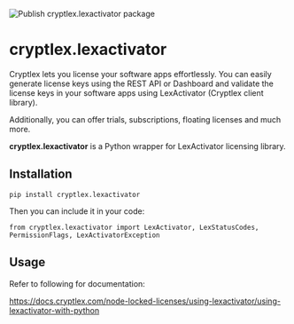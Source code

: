 ![Publish cryptlex.lexactivator package](https://github.com/cryptlex/lexactivator-python/workflows/Publish%20cryptlex.lexactivator%20package/badge.svg)

# cryptlex.lexactivator

Cryptlex lets you license your software apps effortlessly. You can easily generate license keys using the REST API or Dashboard and validate the license keys in your software apps using LexActivator (Cryptlex client library).

Additionally, you can offer trials, subscriptions, floating licenses and much more.

**cryptlex.lexactivator** is a Python wrapper for LexActivator licensing library.

## Installation

    pip install cryptlex.lexactivator

Then you can include it in your code:

	from cryptlex.lexactivator import LexActivator, LexStatusCodes, PermissionFlags, LexActivatorException


## Usage
Refer to following for documentation:

https://docs.cryptlex.com/node-locked-licenses/using-lexactivator/using-lexactivator-with-python
